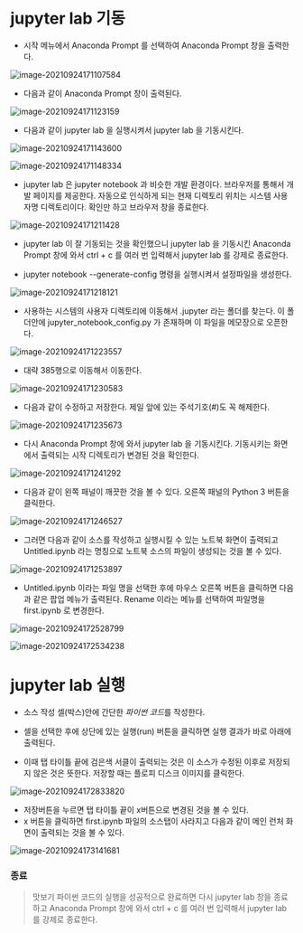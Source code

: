 # jupyter lab 기동

* 시작 메뉴에서 Anaconda Prompt 를 선택하여 Anaconda Prompt 창을 출력한다.

![image-20210924171107584](md-images/image-20210924171107584.png)

* 다음과 같이 Anaconda Prompt 창이 출력된다.

![image-20210924171123159](md-images/image-20210924171123159.png)

* 다음과 같이 jupyter lab 을 실행시켜서 jupyter lab 을 기동시킨다.

![image-20210924171143600](md-images/image-20210924171143600.png)

![image-20210924171148334](md-images/image-20210924171148334.png)

* jupyter lab 은 jupyter notebook 과 비슷한 개발 환경이다. 브라우저를 통해서 개발 페이지를 제공한다. 자동으로 인식하게 되는 현재 디렉토리 위치는 시스템 사용자명 디렉토리이다.
  확인만 하고 브라우저 창을 종료한다.

![image-20210924171211428](md-images/image-20210924171211428.png)

* jupyter lab 이 잘 기동되는 것을 확인했으니 jupyter lab 을 기동시킨 Anaconda Prompt 창에 와서 ctrl + c 를 여러 번 입력해서 jupyter lab 를 강제로 종료한다.



* jupyter notebook --generate-config 명령을 실행시켜서 설정파일을 생성한다.

![image-20210924171218121](md-images/image-20210924171218121.png)

* 사용하는 시스템의 사용자 디렉토리에 이동해서 .jupyter 라는 폴더를 찾는다. 이 폴더안에 jupyter_notebook_config.py 가 존재하며 이 파일을 메모장으로 오픈한다.

![image-20210924171223557](md-images/image-20210924171223557.png)

* 대략 385행으로 이동해서 이동한다.

![image-20210924171230583](md-images/image-20210924171230583.png)

* 다음과 같이 수정하고 저장한다. 제일 앞에 있는 주석기호(#)도 꼭 해제한다.

![image-20210924171235673](md-images/image-20210924171235673.png)

* 다시 Anaconda Prompt 창에 와서 jupyter lab 을 기동시킨다. 기동시키는 화면에서 출력되는 시작 디렉토리가 변경된 것을 확인한다.

![image-20210924171241292](md-images/image-20210924171241292.png)



* 다음과 같이 왼쪽 패널이 깨끗한 것을 볼 수 있다. 오른쪽 패널의 Python 3 버튼을 클릭한다.

![image-20210924171246527](md-images/image-20210924171246527.png)

* 그러면 다음과 같이 소스를 작성하고 실행시킬 수 있는 노트북 화면이 출력되고 Untitled.ipynb 라는 명칭으로 노트북 소스의 파일이 생성되는 것을 볼 수 있다.

![image-20210924171253897](md-images/image-20210924171253897.png)

* Untitled.ipynb 이라는 파일 명을 선택한 후에 마우스 오른쪽 버튼을 클릭하면 다음과 같은 팝업 메뉴가 출력된다. Rename 이라는 메뉴를 선택하여 파일명을 first.ipynb 로 변경한다.

![image-20210924172528799](md-images/image-20210924172528799.png)

![image-20210924172534238](md-images/image-20210924172534238.png)



# jupyter lab 실행

* 소스 작성 셀(박스)안에 간단한 *파이썬 코드*를 작성한다.

* 셀을 선택한 후에 상단에 있는 실행(run) 버튼을 클릭하면 실행 결과가 바로 아래에 출력된다.
* 이때 탭 타이틀 끝에 검은색 서클이 출력되는 것은 이 소스가 수정된 이후로 저장되지 않은 것은 뜻한다. 저장할 때는 플로피 디스크 이미지를 클릭한다. 

![image-20210924172833820](md-images/image-20210924172833820.png)

* 저장버튼을 누르면 탭 타이틀 끝이 x버튼으로 변경된 것을 볼 수 있다.
* x 버튼을 클릭하면 first.ipynb 파일의 소스탭이 사라지고 다음과 같이 메인 런처 화면이 출력되는 것을 볼 수 있다.

![image-20210924173141681](md-images/image-20210924173141681.png)



### 종료

> 맛보기 파이썬 코드의 실행을 성공적으로 완료하면 다시 jupyter lab 창을 종료하고 Anaconda Prompt 창에 와서 ctrl + c 를 여러 번 입력해서 jupyter lab 를 강제로 종료한다.



